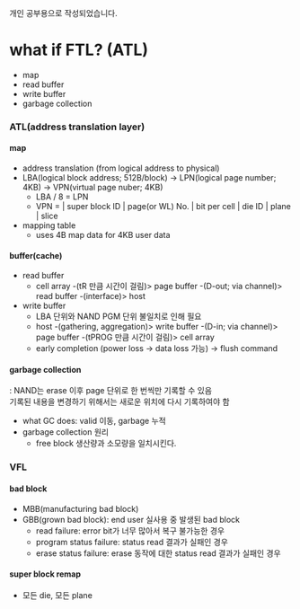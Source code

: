 개인 공부용으로 작성되었습니다.   

# what if FTL? (ATL)

- map
- read buffer
- write buffer
- garbage collection

### ATL(address translation layer)

#### map
- address translation (from logical address to physical)
- LBA(logical block address; 512B/block) -> LPN(logical page number; 4KB) -> VPN(virtual page nuber; 4KB)
    * LBA / 8 = LPN
    * VPN = | super block ID | page(or WL) No. | bit per cell | die ID | plane | slice
- mapping table
    * uses 4B map data for 4KB user data

#### buffer(cache)
- read buffer
    * cell array -(tR 만큼 시간이 걸림)> page buffer -(D-out; via channel)> read buffer -(interface)> host
- write buffer
    * LBA 단위와 NAND PGM 단위 불일치로 인해 필요
    * host -(gathering, aggregation)> write buffer -(D-in; via channel)> page buffer -(tPROG 만큼 시간이 걸림)> cell array
    * early completion (power loss -> data loss 가능) -> flush command

#### garbage collection
: NAND는 erase 이후 page 단위로 한 번씩만 기록할 수 있음    
기록된 내용을 변경하기 위해서는 새로운 위치에 다시 기록하여야 함
- what GC does: valid 이동, garbage 누적
- garbage collection 원리
    * free block 생산량과 소모량을 일치시킨다.

### VFL

#### bad block
- MBB(manufacturing bad block)
- GBB(grown bad block): end user 실사용 중 발생된 bad block
    * read failure: error bit가 너무 많아서 복구 불가능한 경우
    * program status failure: status read 결과가 실패인 경우
    * erase status failure: erase 동작에 대한 status read 결과가 실패인 경우

#### super block remap
- 모든 die, 모든 plane